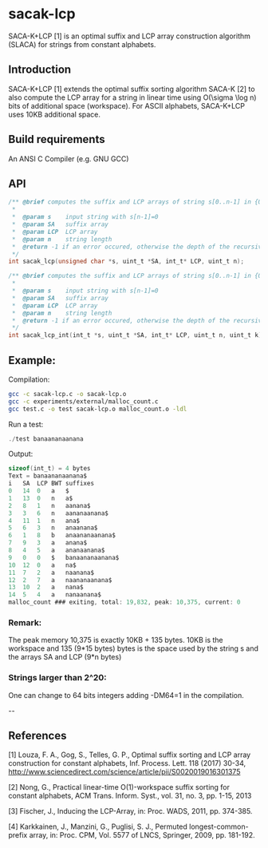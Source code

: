 # sacak-lcp

SACA-K+LCP \[1\] is an optimal suffix and LCP array construction algorithm (SLACA) for strings from constant alphabets.

## Introduction

SACA-K+LCP \[1\] extends the optimal suffix sorting algorithm SACA-K [2] to also compute the LCP array for a string in linear time using O(\sigma \log n) bits of additional space (workspace). For ASCII alphabets, SACA-K+LCP uses 10KB additional
space.


## Build requirements
An ANSI C Compiler (e.g. GNU GCC)


## API
```c
/** @brief computes the suffix and LCP arrays of string s[0..n-1] in {0..255}^n
 *
 *  @param s    input string with s[n-1]=0
 *  @param SA   suffix array 
 *  @param LCP  LCP array 
 *  @param n    string length
 *  @return -1 if an error occured, otherwise the depth of the recursive calls.
 */
int sacak_lcp(unsigned char *s, uint_t *SA, int_t* LCP, uint_t n);

/** @brief computes the suffix and LCP arrays of string s[0..n-1] in {0..k}^n
 *
 *  @param s    input string with s[n-1]=0
 *  @param SA   suffix array 
 *  @param LCP  LCP array 
 *  @param n    string length
 *  @return -1 if an error occured, otherwise the depth of the recursive calls.
 */
int sacak_lcp_int(int_t *s, uint_t *SA, int_t* LCP, uint_t n, uint_t k);
```

## Example:

Compilation:

```sh
gcc -c sacak-lcp.c -o sacak-lcp.o
gcc -c experiments/external/malloc_count.c
gcc test.c -o test sacak-lcp.o malloc_count.o -ldl
```

Run a test:

```c
./test banaananaanana
```

Output:

```c
sizeof(int_t) = 4 bytes
Text = banaananaanana$
i	SA	LCP	BWT	suffixes
0	14	0	a	$
1	13	0	n	a$
2	8	1	n	aanana$
3	3	6	n	aananaanana$
4	11	1	n	ana$
5	6	3	n	anaanana$
6	1	8	b	anaananaanana$
7	9	3	a	anana$
8	4	5	a	ananaanana$
9	0	0	$	banaananaanana$
10	12	0	a	na$
11	7	2	a	naanana$
12	2	7	a	naananaanana$
13	10	2	a	nana$
14	5	4	a	nanaanana$
malloc_count ### exiting, total: 19,832, peak: 10,375, current: 0
```

### Remark:

The peak memory 10,375 is exactly 10KB + 135 bytes.
10KB is the workspace and 135 (9\*15 bytes) bytes is the space used by the string s and the arrays SA and LCP (9\*n bytes)

### Strings larger than 2^20:

One can change to 64 bits integers adding -DM64=1 in the compilation.

--

## References

\[1\] Louza, F. A., Gog, S., Telles, G. P., Optimal suffix sorting and LCP array construction for constant alphabets, Inf. Process. Lett. 118 (2017) 30-34, http://www.sciencedirect.com/science/article/pii/S0020019016301375

\[2\] Nong, G., Practical linear-time O(1)-workspace suffix sorting for constant alphabets, ACM Trans. Inform. Syst., vol. 31, no. 3, pp. 1-15, 2013

\[3\] Fischer, J., Inducing the LCP-Array, in: Proc. WADS, 2011, pp. 374-385.

\[4\] Karkkainen, J., Manzini, G., Puglisi, S. J., Permuted longest-common-prefix array, in: Proc. CPM, Vol. 5577 of LNCS, Springer, 2009, pp. 181-192.
